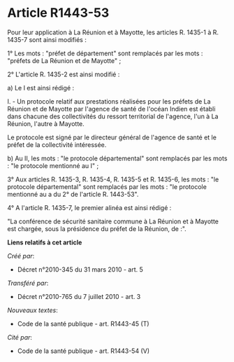 # Article R1443-53

Pour leur application à La Réunion et à Mayotte, les articles R. 1435-1 à R. 1435-7 sont ainsi modifiés :

1° Les mots : "préfet de département" sont remplacés par les mots : "préfets de La Réunion et de Mayotte" ;

2° L'article R. 1435-2 est ainsi modifié :

a) Le I est ainsi rédigé :

I. - Un protocole relatif aux prestations réalisées pour les préfets de La Réunion et de Mayotte par l'agence de santé de
l'océan Indien est établi dans chacune des collectivités du ressort territorial de l'agence, l'un à La Réunion, l'autre à
Mayotte.

Le protocole est signé par le directeur général de l'agence de santé et le préfet de la collectivité intéressée. 

b) Au II, les mots : "le protocole départemental" sont remplacés par les mots : "le protocole mentionné au I" ;

3° Aux articles R. 1435-3, R. 1435-4, R. 1435-5 et R. 1435-6, les mots : "le protocole départemental" sont remplacés par les
mots : "le protocole mentionné au a du 2° de l'article R. 1443-53".

4° A l'article R. 1435-7, le premier alinéa est ainsi rédigé :

"La conférence de sécurité sanitaire commune à La Réunion et à Mayotte est chargée, sous la présidence du préfet de la
Réunion, de :".

**Liens relatifs à cet article**

_Créé par_:

  - Décret n°2010-345 du 31 mars 2010 - art. 5

_Transféré par_:

  - Décret n°2010-765 du 7 juillet 2010 - art. 3

_Nouveaux textes_:

  - Code de la santé publique - art. R1443-45 (T)

_Cité par_:

  - Code de la santé publique - art. R1443-54 (V)
